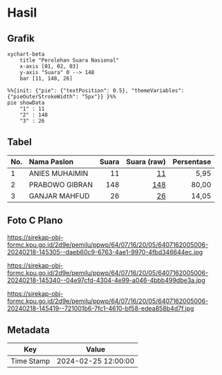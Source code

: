 # Hasil

## Grafik

```mermaid
xychart-beta
    title "Perolehan Suara Nasional"
    x-axis [01, 02, 03]
    y-axis "Suara" 0 --> 148
    bar [11, 148, 26]
```

```mermaid
%%{init: {"pie": {"textPosition": 0.5}, "themeVariables": {"pieOuterStrokeWidth": "5px"}} }%%
pie showData
    "1" : 11
    "2" : 148
    "3" : 26
```

## Tabel

| No. | Nama Paslon    | Suara | Suara (raw) | Persentase |
|:--- |:-------------- | -----:| -----------:| ----------:|
| 1   | ANIES MUHAIMIN | 11    | [11][p-1]   | 5,95       |
| 2   | PRABOWO GIBRAN | 148   | [148][p-2]  | 80,00      |
| 3   | GANJAR MAHFUD  | 26    | [26][p-3]   | 14,05      |


[p-1]: https://github.com/gigit-pemilu/pemilu-2024/blob/main/pilpres/hitung-suara/sub/64-kalimantan-timur/sub/07-kutai-barat/sub/16-nyuatan/sub/2005-intu-lingau/sub/006-tps/sub/paslon-1.txt
[p-2]: https://github.com/gigit-pemilu/pemilu-2024/blob/main/pilpres/hitung-suara/sub/64-kalimantan-timur/sub/07-kutai-barat/sub/16-nyuatan/sub/2005-intu-lingau/sub/006-tps/sub/paslon-2.txt
[p-3]: https://github.com/gigit-pemilu/pemilu-2024/blob/main/pilpres/hitung-suara/sub/64-kalimantan-timur/sub/07-kutai-barat/sub/16-nyuatan/sub/2005-intu-lingau/sub/006-tps/sub/paslon-3.txt

## Foto C Plano

https://sirekap-obj-formc.kpu.go.id/2d9e/pemilu/ppwp/64/07/16/20/05/6407162005006-20240218-145305--daeb60c9-6763-4ae1-9970-4fbd346644ec.jpg

https://sirekap-obj-formc.kpu.go.id/2d9e/pemilu/ppwp/64/07/16/20/05/6407162005006-20240218-145340--04e97cfd-4304-4e99-a046-4bbb499dbe3a.jpg

https://sirekap-obj-formc.kpu.go.id/2d9e/pemilu/ppwp/64/07/16/20/05/6407162005006-20240218-145419--721001b6-7fc1-4610-bf58-edea858b4d7f.jpg


## Metadata

| Key        | Value               |
| ---------- | ------------------- |
| Time Stamp | 2024-02-25 12:00:00 |




